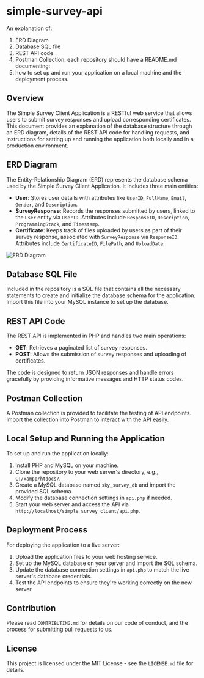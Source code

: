 # simple-survey-api
An explanation of:

1. ERD Diagram
2. Database SQL file
3. REST API code
4. Postman Collection. each repository should have a README.md documenting:
5. how to set up and run your application on a local machine and the deployment process.

## Overview

The Simple Survey Client Application is a RESTful web service that allows users to submit survey responses and upload corresponding certificates. This document provides an explanation of the database structure through an ERD diagram, details of the REST API code for handling requests, and instructions for setting up and running the application both locally and in a production environment.

## ERD Diagram

The Entity-Relationship Diagram (ERD) represents the database schema used by the Simple Survey Client Application. It includes three main entities:

- **User**: Stores user details with attributes like `UserID`, `FullName`, `Email`, `Gender`, and `Description`.
- **SurveyResponse**: Records the responses submitted by users, linked to the `User` entity via `UserID`. Attributes include `ResponseID`, `Description`, `ProgrammingStack`, and `Timestamp`.
- **Certificate**: Keeps track of files uploaded by users as part of their survey response, associated with `SurveyResponse` via `ResponseID`. Attributes include `CertificateID`, `FilePath`, and `UploadDate`.

![ERD Diagram](path-to-erd-diagram-image)

## Database SQL File

Included in the repository is a SQL file that contains all the necessary statements to create and initialize the database schema for the application. Import this file into your MySQL instance to set up the database.

## REST API Code

The REST API is implemented in PHP and handles two main operations:

- **GET**: Retrieves a paginated list of survey responses.
- **POST**: Allows the submission of survey responses and uploading of certificates.

The code is designed to return JSON responses and handle errors gracefully by providing informative messages and HTTP status codes.

## Postman Collection

A Postman collection is provided to facilitate the testing of API endpoints. Import the collection into Postman to interact with the API easily.

## Local Setup and Running the Application

To set up and run the application locally:

1. Install PHP and MySQL on your machine.
2. Clone the repository to your web server's directory, e.g., `C:/xampp/htdocs/`.
3. Create a MySQL database named `sky_survey_db` and import the provided SQL schema.
4. Modify the database connection settings in `api.php` if needed.
5. Start your web server and access the API via `http://localhost/simple_survey_client/api.php`.

## Deployment Process

For deploying the application to a live server:

1. Upload the application files to your web hosting service.
2. Set up the MySQL database on your server and import the SQL schema.
3. Update the database connection settings in `api.php` to match the live server's database credentials.
4. Test the API endpoints to ensure they're working correctly on the new server.

## Contribution

Please read `CONTRIBUTING.md` for details on our code of conduct, and the process for submitting pull requests to us.

## License

This project is licensed under the MIT License - see the `LICENSE.md` file for details.


